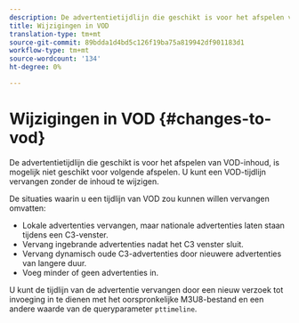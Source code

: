 ```yaml
---
description: De advertentietijdlijn die geschikt is voor het afspelen van VOD-inhoud, is mogelijk niet geschikt voor volgende afspelen. U kunt een VOD-tijdlijn vervangen zonder de inhoud te wijzigen.
title: Wijzigingen in VOD
translation-type: tm+mt
source-git-commit: 89bdda1d4bd5c126f19ba75a819942df901183d1
workflow-type: tm+mt
source-wordcount: '134'
ht-degree: 0%

---
```



# Wijzigingen in VOD {#changes-to-vod}

De advertentietijdlijn die geschikt is voor het afspelen van VOD-inhoud, is mogelijk niet geschikt voor volgende afspelen. U kunt een VOD-tijdlijn vervangen zonder de inhoud te wijzigen.

De situaties waarin u een tijdlijn van VOD zou kunnen willen vervangen omvatten:

* Lokale advertenties vervangen, maar nationale advertenties laten staan tijdens een C3-venster.
* Vervang ingebrande advertenties nadat het C3 venster sluit.
* Vervang dynamisch oude C3-advertenties door nieuwere advertenties van langere duur.
* Voeg minder of geen advertenties in.

U kunt de tijdlijn van de advertentie vervangen door een nieuw verzoek tot invoeging in te dienen met het oorspronkelijke M3U8-bestand en een andere waarde van de queryparameter `pttimeline`.